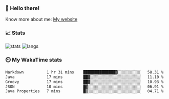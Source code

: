 ### 👋 Hello there!

Know more about me: [My website](https://onlyra1n.top)


### 📈 Stats

![stats](https://github-readme-stats.vercel.app/api?username=Fiz-Victor&theme=dracula&show_icons=true)
![langs](https://github-readme-stats.vercel.app/api/top-langs/?username=Fiz-Victor&theme=dracula&layout=compact)

### ⏲️ My WakaTime stats

<!--START_SECTION:waka-->

```txt
Markdown          1 hr 31 mins    ██████████████▓░░░░░░░░░░   58.31 %
Java              17 mins         ██▓░░░░░░░░░░░░░░░░░░░░░░   11.10 %
Groovy            17 mins         ██▓░░░░░░░░░░░░░░░░░░░░░░   10.93 %
JSON              10 mins         █▓░░░░░░░░░░░░░░░░░░░░░░░   06.91 %
Java Properties   7 mins          █▒░░░░░░░░░░░░░░░░░░░░░░░   04.71 %
```

<!--END_SECTION:waka-->
